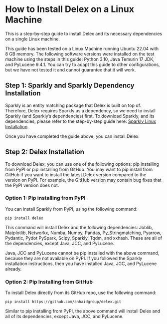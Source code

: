 # How to Install Delex on a Linux Machine

This is a step-by-step guide to install Delex and its necessary dependencies on a single Linux machine.

This guide has been tested on a Linux Machine running Ubuntu 22.04 with 8 GB memory. The following software versions were installed on the test machine using the steps in this guide: Python 3.10, Java Temurin 17 JDK, and PyLucene 9.4.1. You can try to adapt this guide to other configurations, but we have not tested it and cannot guarantee that it will work.

## Step 1: Sparkly and Sparkly Dependency Installation

Sparkly is an entity matching package that Delex is built on top of. Therefore, Delex requires Sparkly as a dependency, so we need to install Sparkly (and Sparkly’s dependencies) first. To download Sparkly, and its dependencies, please refer to the step-by-step guide here: [Sparkly Linux Installation](https://github.com/anhaidgroup/sparkly/blob/docs-update/doc/install-single-machine-linux.md).

Once you have completed the guide above, you can install Delex. 

## Step 2: Delex Installation

To download Delex, you can use one of the following options: pip installing from PyPI or pip installing from GitHub. You may want to pip install from GitHub if you want to install the latest Delex version compared to the version on PyPI. For example, the GitHub version may contain bug fixes that the PyPI version does not.

### Option 1: Pip installing from PyPI

You can install Sparkly from PyPI, using the following command:

	pip install delex

This command will install Delex and the following dependencies: Joblib, Matplotlib, Networkx, Numba, Numpy, Pandas, Py\_Stringmatching, Pyarrow, Pydantic, Pydot PySpark, Scipy, Sparkly, Tqdm, and xxhash. These are all of the dependencies, except Java, JCC, and PyLucene.

Java, JCC and PyLucene cannot be pip installed with the above command, because they are not available on PyPI. If you followed the Sparkly installation instructions, then you have installed Java, JCC, and PyLucene already.

### Option 2: Pip Installing from GitHub

To install Delex directly from its GitHub repo, use the following command:

	pip install https://github.com/anhaidgroup/delex.git

Similar to pip installing from PyPI, the above command will install Delex and all of its dependencies, except Java, JCC, and PyLucene.


